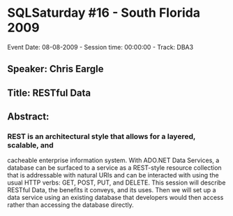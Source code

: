 # SQLSaturday #16 - South Florida 2009
Event Date: 08-08-2009 - Session time: 00:00:00 - Track: DBA3
## Speaker: Chris  Eargle
## Title: RESTful Data
## Abstract:
### REST is an architectural style that allows for a layered, scalable, and
cacheable enterprise information system. With ADO.NET Data Services, a
database can be surfaced to a service as a REST-style resource
collection that is addressable with natural URIs and can be interacted
with using the usual HTTP verbs: GET, POST, PUT, and DELETE. This
session will describe RESTful Data, the benefits it conveys, and its
uses. Then we will set up a data service using an existing database that
developers would then access rather than accessing the database
directly.
